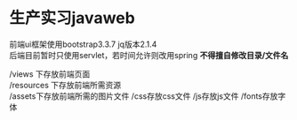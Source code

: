 # 生产实习javaweb
前端ui框架使用bootstrap3.3.7
jq版本2.1.4  
后端目前暂时只使用servlet，若时间允许则改用spring
<b>不得擅自修改目录/文件名</b>  

/views 下存放前端页面  
/resources 下存放前端所需资源    
           /assets下存放前端所需的图片文件
           /css存放css文件
           /js存放js文件
           /fonts存放字体
